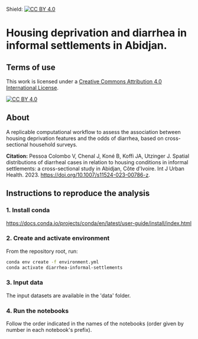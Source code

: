 Shield: [![CC BY 4.0][cc-by-shield]][cc-by]

# Housing deprivation and diarrhea in informal settlements in Abidjan.

## Terms of use

This work is licensed under a
[Creative Commons Attribution 4.0 International License][cc-by].

[![CC BY 4.0][cc-by-image]][cc-by]

[cc-by]: http://creativecommons.org/licenses/by/4.0/
[cc-by-image]: https://i.creativecommons.org/l/by/4.0/88x31.png
[cc-by-shield]: https://img.shields.io/badge/License-CC%20BY%204.0-lightgrey.svg

## About

A replicable computational workflow to assess the association between housing deprivation features and the odds of diarrhea, based on cross-sectional household surveys.

**Citation:** Pessoa Colombo V, Chenal J, Koné B, Koffi JA, Utzinger J. Spatial distributions of diarrheal cases in relation to housing conditions in informal settlements: a cross-sectional study in Abidjan, Côte d'Ivoire. Int J Urban Health. 2023. https://doi.org/10.1007/s11524-023-00786-z.

## Instructions to reproduce the analysis

### 1. Install conda

https://docs.conda.io/projects/conda/en/latest/user-guide/install/index.html

### 2. Create and activate environment

From the repository root, run:

```bash
conda env create -f environment.yml
conda activate diarrhea-informal-settlements
```

### 3. Input data

The input datasets are available in the 'data' folder.

### 4. Run the notebooks

Follow the order indicated in the names of the notebooks (order given by number in each notebook's prefix).
